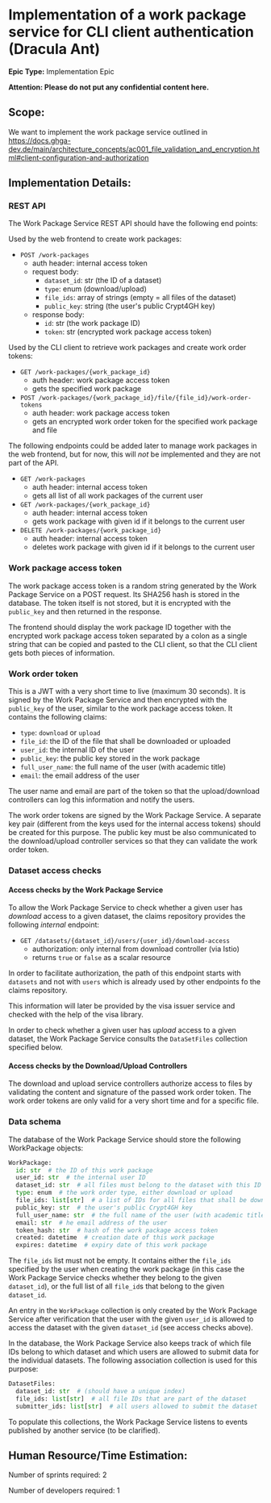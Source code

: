 # Implementation of a work package service for CLI client authentication (Dracula Ant)

**Epic Type:** Implementation Epic
  
**Attention: Please do not put any confidential content here.**

## Scope:

We want to implement the work package service outlined in
https://docs.ghga-dev.de/main/architecture_concepts/ac001_file_validation_and_encryption.html#client-configuration-and-authorization

## Implementation Details:

### REST API

The Work Package Service REST API should have the following end points:

Used by the web frontend to create work packages:

- `POST /work-packages`
  - auth header: internal access token
  - request body:
    - `dataset_id`: str (the ID of a dataset)
    - `type`: enum (download/upload)
    - `file_ids`: array of strings  (empty = all files of the dataset)
    - `public_key`: string (the user's public Crypt4GH key)
  - response body:
    - `id`: str (the work package ID)
    - `token`: str (encrypted work package access token)

Used by the CLI client to retrieve work packages and create work order tokens:

- `GET /work-packages/{work_package_id}`
  - auth header: work package access token
  - gets the specified work package
- `POST /work-packages/{work_package_id}/file/{file_id}/work-order-tokens`
  - auth header: work package access token
  - gets an encrypted work order token for the specified work package and file

The following endpoints could be added later to manage work packages in the web frontend,
but for now, this will *not* be implemented and they are not part of the API.

- `GET /work-packages`
  - auth header: internal access token
  - gets all list of all work packages of the current user
- `GET /work-packages/{work_package_id}`
  - auth header: internal access token
  - gets work package with given id if it belongs to the current user
- `DELETE /work-packages/{work_package_id}`
  - auth header: internal access token
  - deletes work package with given id if it belongs to the current user

### Work package access token

The work package access token is a random string generated by the Work Package Service on a POST request. Its SHA256 hash is stored in the database. The token itself is not stored, but it is encrypted with the `public_key` and then returned in the response.

The frontend should display the work package ID together with the encrypted work package access token separated by a colon as a single string that can be copied and pasted to the CLI client, so that the CLI client gets both pieces of information.

### Work order token

This is a JWT with a very short time to live (maximum 30 seconds). It is signed by the Work Package Service and then encrypted with the `public_key` of the user, similar to the work package access token. It contains the following claims:

- `type`: `download` or `upload`
- `file_id`: the ID of the file that shall be downloaded or uploaded
- `user_id`: the internal ID of the user
- `public_key`: the public key stored in the work package
- `full_user_name`: the full name of the user (with academic title)
- `email`: the email address of the user

The user name and email are part of the token so that the upload/download controllers can log this information and notify the users.

The work order tokens are signed by the Work Package Service. A separate key pair (different from the keys used for the internal access tokens) should be created for this purpose. The public key must be also communicated to the download/upload controller services so that they can validate the work order token.

### Dataset access checks

#### Access checks by the Work Package Service

To allow the Work Package Service to check whether a given user has *download* access to a given dataset, the claims repository provides the following *internal* endpoint:

- `GET /datasets/{dataset_id}/users/{user_id}/download-access`
  - authorization: only internal from download controller (via Istio)
  - returns `true` or `false` as a scalar resource

In order to facilitate authorization, the path of this endpoint starts with `datasets` and not with `users` which is already used by other endpoints fo the claims repository.

This information will later be provided by the visa issuer service and checked with the help of the visa library.

In order to check whether a given user has *upload* access to a given dataset, the Work Package Service consults the `DataSetFiles` collection specified below.

#### Access checks by the Download/Upload Controllers

The download and upload service controllers authorize access to files by validating the content and signature of the passed work order token. The work order tokens are only valid for a very short time and for a specific file.

### Data schema

The database of the Work Package Service should store the following WorkPackage objects:

```python
WorkPackage:
  id: str  # the ID of this work package
  user_id: str  # the internal user ID
  dataset_id: str  # all files must belong to the dataset with this ID
  type: enum  # the work order type, either download or upload
  file_ids: list[str]  # a list of IDs for all files that shall be downloaded or uploaded
  public_key: str  # the user's public Crypt4GH key
  full_user_name: str  # the full name of the user (with academic title)
  email: str  # he email address of the user
  token_hash: str  # hash of the work package access token
  created: datetime  # creation date of this work package
  expires: datetime  # expiry date of this work package
```

The `file_ids` list must not be empty. It contains either the `file_ids` specified by the user when creating the work package (in this case the Work Package Service checks whether they belong to the given `dataset_id`), or the full list of all `file_id`s that belong to the given `dataset_id`.

An entry in the `WorkPackage` collection is only created by the Work Package Service after verification that the user with the given `user_id` is allowed to access the dataset with the given `dataset_id` (see access checks above).

In the database, the Work Package Service also keeps track of which file IDs belong to which dataset and which users are allowed to submit data for the individual datasets. The following association collection is used for this purpose:

```python
DatasetFiles:
  dataset_id: str  # (should have a unique index)
  file_ids: list[str]  # all file IDs that are part of the dataset
  submitter_ids: list[str]  # all users allowed to submit the dataset
```

To populate this collections, the Work Package Service listens to events published by another service (to be clarified).

## Human Resource/Time Estimation:

Number of sprints required: 2

Number of developers required: 1
